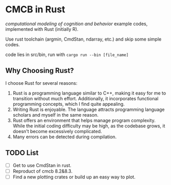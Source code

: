 # CMCB in Rust

*computational modeling of cognition and behavior* example codes, implemented with Rust (initially R).

Use rust toolchain (argmin, CmdStan, ndarray, etc.) and skip some simple codes.

code lies in src/bin, run with `cargo run --bin [file_name]`

## Why Choosing Rust?

I choose Rust for several reasons:

1. Rust is a programming language similar to C++, making it easy for me to transition without much effort. Additionally, it incorporates functional programming concepts, which I find quite appealing.
2. Writing Rust is enjoyable. The language attracts programming language scholars and myself in the same reason.
3. Rust offers an environment that helps manage program complexity. While the initial coding difficulty may be high, as the codebase grows, it doesn't become excessively complicated.
4. Many errors can be detected during compilation.

## TODO List

- [ ] Get to use CmdStan in rust.
- [ ] Reproduct of cmcb 8.2&8.3.
- [ ] Find a new plotting crates or build up an easy way to plot.
